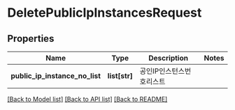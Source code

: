 # DeletePublicIpInstancesRequest

## Properties
Name | Type | Description | Notes
------------ | ------------- | ------------- | -------------
**public_ip_instance_no_list** | **list[str]** | 공인IP인스턴스번호리스트 | 

[[Back to Model list]](../README.md#documentation-for-models) [[Back to API list]](../README.md#documentation-for-api-endpoints) [[Back to README]](../README.md)


